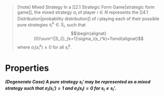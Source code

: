 >[!note] Mixed Strategy
>In a [[2.1 Strategic Form Game|strategic form game]], the mixed strategy $\sigma_i$ of player $i \in N$ represents the [[4.1 Distribution|probability distribution]] of $i$ playing each of their possible pure strategies $s_i^k \in S_i$, such that
>$$\begin{alignat}{0}\sum^{|S_i|}_{k=1}\sigma_i(s_i^k)=1\end{alignat}$$
>where $\sigma_i(s_i^k) \geq 0$ for all $s_i^k$.
>

# Properties
##### *(Degenerate Case)* A pure strategy $s_i'$ may be represented as a mixed strategy such that $\sigma_i(s_i')=1$ and $\sigma_i(s_i)=0$ for $s_i \neq s_i'$.

